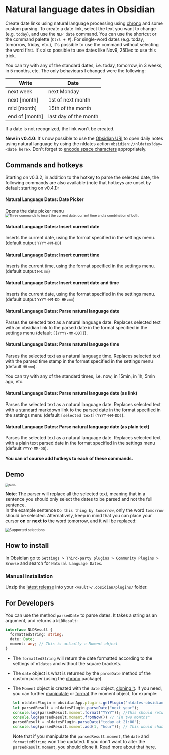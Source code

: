 # Natural language dates in Obsidian

Create date links using natural language processing using [chrono](https://github.com/wanasit/chrono) and some custom parsing.
To create a date link, select the text you want to change (e.g. `today`), and use the `NLP date` command. You can use the shortcut or the command palette (`Ctrl + P`).
For single-word dates (e.g. today, tomorrow, friday, etc.), it's possible to use the command without selecting the word first. It's also possible to use dates like Nov9, 25Dec to use this trick.

You can try with any of the standard dates, i.e. today, tomorrow, in 3 weeks, in 5 months, etc.
The only behaviours I changed were the following:

| Write | Date |
| ----- | ---- |
|   next week    | next Monday      |
|   next [month]    |  1st of next month     |
|   mid [month]   | 15th of the month      |
|   end of [month]    |  last day of the month     |

If a date is not recognized, the link won't be created.

**New in v0.4.0**: It's now possible to use the [Obsidian URI](https://publish.obsidian.md/help/Advanced+topics/Using+obsidian+URI) to open daily notes using natural language by using the nldates action `obsidian://nldates?day=<date here>`. Don't forget to [encode space characters](https://publish.obsidian.md/help/Advanced+topics/Using+obsidian+URI#Encoding) appropriately.

## Commands and hotkeys

Starting on v0.3.2, in addition to the hotkey to parse the selected date, the following commands are also available (note that hotkeys are unset by default starting on v0.4.1):

#### Natural Language Dates: Date Picker
Opens the date picker menu
<br>
<img src="https://user-images.githubusercontent.com/5426039/99131292-0d0b2380-2613-11eb-8469-20d510fa2074.png" alt="Three commands to insert the current date, current time and a combination of both." style="zoom:75%;" />

#### Natural Language Dates: Insert current date
Inserts the current date, using the format specified in the settings menu. (default output `YYYY-MM-DD`)

#### Natural Language Dates: Insert current time
Inserts the current time, using the format specified in the settings menu. (default output `HH:mm`)

#### Natural Language Dates: Insert current date and time
Inserts the current date, using the format specified in the settings menu. (default output `YYYY-MM-DD HH:mm`)

#### Natural Language Dates: Parse natural language date
Parses the selected text as a natural language date. Replaces selected text with an obsidian link to the parsed date in the format specified in the settings menu (default `[[YYYY-MM-DD]]`).

#### Natural Language Dates: Parse natural language time
Parses the selected text as a natural language time. Replaces selected text with the parsed time stamp in the format specified in the settings menu (default `HH:mm`).

You can try with any of the standard times, i.e. now, in 15min, in 1h, 5min ago, etc.

#### Natural Language Dates: Parse natural language date (as link)
Parses the selected text as a natural language date. Replaces selected text with a standard markdown link to the parsed date in the format specified in the settings menu (default `[selected text](YYYY-MM-DD)`).

#### Natural Language Dates: Parse natural language date (as plain text)
Parses the selected text as a natural language date. Replaces selected text with a plain text parsed date in the format specified in the settings menu (default `YYYY-MM-DD`).


__You can of course add hotkeys to each of these commands.__


## Demo

<img src="https://user-images.githubusercontent.com/5426039/89716767-1d768700-d9b0-11ea-99cf-b3bb6846a872.gif" alt="demo" style="zoom:60%;" />

**Note**:
The parser will replace all the selected text, meaning that in a sentence you should only select the dates to be parsed and not the full sentence.  
In the example sentence `Do this thing by tomorrow`, only the word `tomorrow` should be selected. Alternatively, keep in mind that you can place your cursor **on** or **next to** the word tomorrow, and it will be replaced:

<img src="https://user-images.githubusercontent.com/5426039/98358876-a640a580-2027-11eb-8efc-015362a94321.gif" alt="Supported selections" style="zoom:80%;" />

## How to install

In Obsidian go to `Settings > Third-party plugins > Community Plugins > Browse` and search for `Natural Language Dates`.

### Manual installation

Unzip the [latest release](https://github.com/argenos/nldates-obsidian/releases/latest) into your `<vault>/.obsidian/plugins/` folder.

## For Developers

You can use the method `parsedDate` to parse dates. It takes a string as an argument, and returns a `NLDResult`:

```typescript
interface NLDResult {
  formattedString: string;
  date: Date;
  moment: any; // This is actually a Moment object
}
```

- The `formattedString` will return the date formatted according to the settings of `nldates` and without the square brackets.
- The `date` object is what is returned by the `parseDate` method of the custom parser (using the [chrono](https://github.com/wanasit/chrono) package).
- The `Moment` object is created with the `date` object, [cloning it](https://momentjs.com/docs/#/parsing/date/).
If you need, you can further [manipulate](https://momentjs.com/docs/#/manipulating/) or [format](https://momentjs.com/docs/#/displaying/) the moment object, for example:

    ```typescript
    let nldatesPlugin = obsidianApp.plugins.getPlugin('nldates-obsidian');
    let parsedResult = nldatesPlugin.parseDate("next year");
    console.log(parsedResult.moment.format("YYYY")); //This should return 20201
    console.log(parsedResult.moment.fromNow()) // "In two months"
    parsedResult = nldatesPlugin.parseDate("today at 21:00");
    console.log(parsedResult.moment.add(1, "hour")); // This would change the Moment to 22:00

    ```

    Note that if you manipulate the `parsedResult.moment`, the `date` and `formattedString` won't be updated. If you don't want to alter the `parsedResult.moment`, you should clone it. Read more about that [here](https://momentjs.com/docs/#/parsing/date/).
